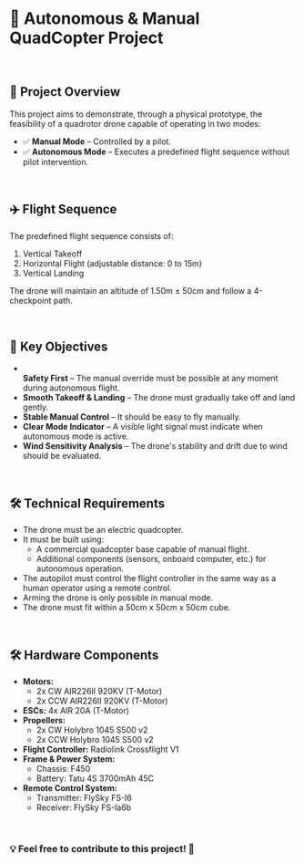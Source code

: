 <!DOCTYPE html>
<html>
<body>
    <h1>🚁 Autonomous & Manual QuadCopter Project</h1>
    <BR>
    <h2>📌 Project Overview</h2>
    <p>This project aims to demonstrate, through a physical prototype, the feasibility of a quadrotor drone capable of operating in two modes:</p>
    <ul>
        <li>✅ <strong>Manual Mode</strong> – Controlled by a pilot.</li>
        <li>✅ <strong>Autonomous Mode</strong> – Executes a predefined flight sequence without pilot intervention.</li>
    </ul>
    <BR>
    <h2>✈️ Flight Sequence</h2>
    <p>The predefined flight sequence consists of:</p>
    <ol>
        <li>Vertical Takeoff</li>
        <li>Horizontal Flight (adjustable distance: 0 to 15m)</li>
        <li>Vertical Landing</li>
    </ol>
    <p>The drone will maintain an altitude of 1.50m ± 50cm and follow a 4-checkpoint path.</p>
    <BR>
    <h2>🎯 Key Objectives</h2>
    <ul>
        <li></li><strong>Safety First</strong> – The manual override must be possible at any moment during autonomous flight.</li>
        <li><strong>Smooth Takeoff & Landing</strong> – The drone must gradually take off and land gently.</li>
        <li><strong>Stable Manual Control</strong> – It should be easy to fly manually.</li>
        <li><strong>Clear Mode Indicator</strong> – A visible light signal must indicate when autonomous mode is active.</li>
        <li><strong>Wind Sensitivity Analysis</strong> – The drone's stability and drift due to wind should be evaluated.</li>
    </ul>
    <BR>
    <h2>🛠️ Technical Requirements</h2>
    <ul>
        <li>The drone must be an electric quadcopter.</li>
        <li>It must be built using:
            <ul>
                <li>A commercial quadcopter base capable of manual flight.</li>
                <li>Additional components (sensors, onboard computer, etc.) for autonomous operation.</li>
            </ul>
        </li>
        <li>The autopilot must control the flight controller in the same way as a human operator using a remote control.</li>
        <li>Arming the drone is only possible in manual mode.</li>
        <li>The drone must fit within a 50cm x 50cm x 50cm cube.</li>
    </ul>
    <BR>
    <h2>🛠️ Hardware Components</h2>
    <ul>
        <li><strong>Motors:</strong>
            <ul>
                <li>2x CW AIR226II 920KV (T-Motor)</li>
                <li>2x CCW AIR226II 920KV (T-Motor)</li>
            </ul>
        </li>
        <li><strong>ESCs:</strong> 4x AIR 20A (T-Motor)</li>
        <li><strong>Propellers:</strong>
            <ul>
                <li>2x CW Holybro 1045 S500 v2</li>
                <li>2x CCW Holybro 1045 S500 v2</li>
            </ul>
        </li>
        <li><strong>Flight Controller:</strong> Radiolink Crossflight V1</li>
        <li><strong>Frame & Power System:</strong>
            <ul>
                <li>Chassis: F450</li>
                <li>Battery: Tatu 4S 3700mAh 45C</li>
            </ul>
        </li>
        <li><strong>Remote Control System:</strong>
            <ul>
                <li>Transmitter: FlySky FS-I6</li>
                <li>Receiver: FlySky FS-Ia6b</li>
            </ul>
        </li>
    </ul> 
    <BR>
    <h3>💡 Feel free to contribute to this project! 🚀</h3>
</body>
</html>
